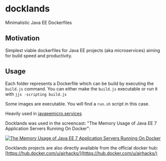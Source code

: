 # docklands
Minimalistic Java EE Dockerfiles

## Motivation

Simplest viable dockerfiles for Java EE projects (aka microservices) aiming for build speed and productivity.

## Usage

Each folder represents a Dockerfile which can be build by executing the `build.js` command.
You can either make the `build.js` executable or run it with `jjs -scripting build.js`

Some images are executable. You will find a `run.sh` script in this case.

Heavily used in [javaeemicro.services](http://javaeemicro.services)

Docklands was used in the screencast: "The Memory Usage of Java EE 7 Application Servers Running On Docker":

[![The Memory Usage of Java EE 7 Application Servers Running On Docker](https://i.ytimg.com/vi/i-r9bU3y3Y0/mqdefault.jpg)](https://www.youtube.com/embed/i-r9bU3y3Y0?rel=0)

Docklands projects are also directly available from the official docker hub: [https://hub.docker.com/u/airhacks/](https://hub.docker.com/u/airhacks/)
